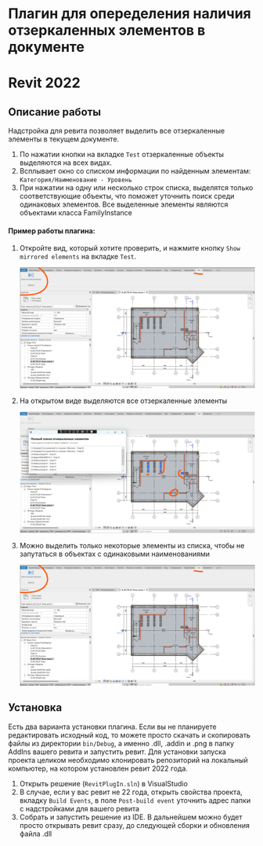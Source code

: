 # Плагин для опеределения наличия отзеркаленных элементов в документе
# Revit 2022

## Описание работы
Надстройка для ревита позволяет выделить все отзеркаленные элементы в текущем документе. 
 1) По нажатии кнопки на вкладке `Test` отзеркаленные объекты выделяются на всех видах.
 2) Всплывает окно со списком информации по найденным элементам: `Категория/Наименование - Уровень`
 3) При нажатии на одну или несколько строк списка, выделятся только соответствующие объекты, что поможет уточнить поиск среди одинаковых элементов.
Все выделенные элементы являются объектами класса FamilyInstance

#### Пример работы плагина:
1) Откройте вид, который хотите проверить, и нажмите кнопку `Show mirrored elements` на вкладке `Test`.

	![alt text](<content/1_select_view — копия.png>)

2) На открытом виде выделяются все отзеркаленные элементы

	![alt text](content/2_run_plugin.png)

3) Можно выделить только некоторые элементы из списка, чтобы не запутаться в объектах с одинаковыми наименованиями

	![alt text](image.png)


<!-- 
<video controls src="content/plugin_7_03.mp4" title="Title"></video>
 -->

 ## Установка
 Есть два варианта установки плагина. Если вы не планируете редактировать исходный код, то можете просто скачать и скопировать файлы из директории `bin/Debug`, а именно .dll, .addin и .png в папку AddIns вашего ревита и запустить ревит.
 Для установки запуска проекта целиком необходимо клонировать репозиторий на локальный компьютер, на котором установлен ревит 2022 года.
  1) Открыть решение (`RevitPlugIn.sln`) в VisualStudio
  2) В случае, если у вас ревит не 22 года, открыть свойства проекта, вкладку `Build Events`, в поле `Post-build event` уточнить адрес папки с надстройками для вашего ревита
  3) Собрать и запустить решение из IDE. В дальнейшем можно будет просто открывать ревит сразу, до следующей сборки и обновления файла .dll


 
